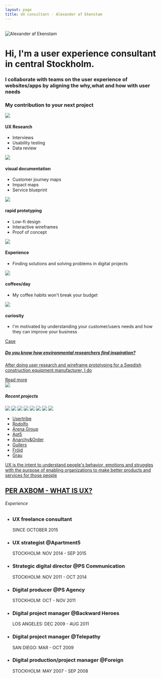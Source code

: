 ```yaml
---
layout: page
title: UX consultant - Alexander af Ekenstam
---
```

<div class="fl w-100 pt4-ns">
  <div class="fl w-10-ns"><br></div>
  <div class="fl w-100 w-40-ns pv5 pv6-ns ph5">
    <div class="fl w-100 w-20-ns">
      <img src="/assets/images/alexander-af-ekenstam.jpg" alt="Alexander af Ekenstam" class="br-100 h3 w3">
    </div>
    <div class="fl w-100 w-80-ns sentinel-light-italic">
      <h1 class="f4 fw1">Hi, I'm a user experience consultant in central Stockholm.</h1>
      <h3 class="f4 fw1">I collaborate with teams on the user experience of websites/apps by aligning the why,what and how with user needs</h3>
    </div>
  </div>
  <div class="fl w-50-ns"></div>
</div>
<div class="fl w-100 pv3 pv6-ns skew relative">
  <h3 class="pt3 pt5-ns f7 f6-ns ttu tc gotham-light tracked">My contribution to your next project</h3>
  <div class="fl w-100 ph5 ph6-ns pv4 pv5-ns">
    <div class="fl w-100 w-third-ns ph2 pv3 pa2-ns tc">
      <img src="/assets/images/services/ux-research.svg" class="h3 pv2">
      <h4 class="f7 ttu ma0 pv2 gotham-bold tracked">UX Research</h4>
      <ul class="list i ma0 pa0">
        <li class="f6 f5-ns pv1 lh-copy sentinel-light-italic">Interviews</li>
        <li class="f6 f5-ns pv1 lh-copy sentinel-light-italic">Usability testing</li>
        <li class="f6 f5-ns pv1 lh-copy sentinel-light-italic">Data review</li>
      </ul>
    </div>
    <div class="fl w-100 w-third-ns ph2 pv3 pa2-ns tc">
      <img src="/assets/images/services/visual-documentation.svg" class="h3 pv2">
      <h4 class="f7 ttu ma0 pv2 gotham-bold tracked">visual documentation</h4>
      <ul class="list i ma0 pa0">
        <li class="f6 f5-ns pv1 lh-copy sentinel-light-italic">Customer journey maps</li>
        <li class="f6 f5-ns pv1 lh-copy sentinel-light-italic">Impact maps</li>
        <li class="f6 f5-ns pv1 lh-copy sentinel-light-italic">Service blueprint</li>
      </ul>
    </div>
    <div class="fl w-100 w-third-ns ph2 pv3 pa2-ns tc">
      <img src="/assets/images/services/rapid-prototyping.svg" class="h3 pv2">
      <h4 class="f7 ttu ma0 pv2 gotham-bold tracked">rapid prototyping</h4>
      <ul class="list i ma0 pa0">
        <li class="f6 f5-ns pv1 lh-copy sentinel-light-italic">Low-fi design</li>
        <li class="f6 f5-ns pv1 lh-copy sentinel-light-italic">Interactive wireframes</li>
        <li class="f6 f5-ns pv1 lh-copy sentinel-light-italic">Proof of concept</li>
      </ul>
    </div>
  </div>
  <div class="fl w-100 ph5 ph6-ns pt0 pb5 pv5-ns">
    <div class="fl w-100 w-third-ns ph2 pv3 pa2-ns tc">
      <img src="/assets/images/services/experience.svg" class="h3 pv2">
      <h4 class="f7 ttu ma0 pv2 gotham-bold tracked">Experience</h4>
      <ul class="list i ma0 pa0">
        <li class="f6 f5-ns pv1 lh-copy sentinel-light-italic">Finding solutions and solving problems in digital projects</li>
      </ul>
    </div>
    <div class="fl w-100 w-third-ns ph2 pv3 pa2-ns tc">
      <img src="/assets/images/services/coffee.svg" class="h3 pv2">
      <h4 class="f7 ttu ma0 pv2 gotham-bold tracked">coffees/day</h4>
      <ul class="list i ma0 pa0">
        <li class="f6 f5-ns pv1 lh-copy sentinel-light-italic">My coffee habits won't break your budget</li>
      </ul>
    </div>
    <div class="fl w-100 w-third-ns ph2 pv3 pa2-ns tc">
      <img src="/assets/images/services/curiosity.svg" class="h3 pv2">
      <h4 class="f7 ttu ma0 pv2 gotham-bold tracked">curiosity</h4>
      <ul class="list i ma0 pa0">
        <li class="f6 f5-ns pv1 lh-copy sentinel-light-italic">I'm motivated by understanding your customer/users needs and how they can improve your business</li>
      </ul>
    </div>
  </div>
</div>

<div class="fl w-100 gradient-turquoise pv5">
  <a href="/cases/redesign" class="link db pv4">
    <div class="w-80 w-50-ns center bg-white pt5 pb4 ph3 ph5-ns cf">
      <div class="fl w-100 w-50-ns ph4 pv3">
        <span class="db fw6 ttu silver gotham-extralight">Case</span>
        <h5 class="f6 f4-ns fw1 sentinel-light-italic">Do you know how environmental researchers find inspiration?</h5>
        <p class="f7 f5-ns sentinel-light-italic">After doing user research and wireframe prototyping for a Swedish construction equipment manufacturer, I do</p>
        <span class="db f7 ttu orange pv3 gotham-extralight">Read more</span>
      </div>
      <div class="fl w-100 w-50-ns">
        <img src="/assets/images/case/redesign.png">
      </div>
    </div>
  </a>
</div>
<div class="fl w-100 pv4 pv5-ns">
  <h5 class="f7 ttu tc pt6 gotham-bold tracked">Recent projects</h5>
  <div class="flex flex-wrap pv4-ns">
    <img src="/assets/images/companies/volvo.svg" class="w-50 w-25-ns h4 h5-ns">
    <img src="/assets/images/companies/swedavia.svg" class="w-50 w-25-ns h4 h5-ns">
    <img src="/assets/images/companies/forsvarsmakten.svg" class="w-50 w-25-ns h4 h5-ns">
    <img src="/assets/images/companies/king.svg" class="w-50 w-25-ns h4 h5-ns">
    <img src="/assets/images/companies/motorola.svg" class="w-50 w-25-ns h4 h5-ns">
    <img src="/assets/images/companies/lnu.svg" class="w-50 w-25-ns h4 h5-ns">
    <img src="/assets/images/companies/wallin.svg" class="w-50 w-25-ns h4 h5-ns">
    <img src="/assets/images/companies/samhall.svg" class="w-50 w-25-ns h4 h5-ns">
  </div>
</div>
<div class="fl w-100 gradient-turquoise pv5 gotham-bold tracked">
  <ul class="w-100 w-50-ns center flex flex-wrap list pv0 pv5-ns">
    <li class="w-100 w-25-ns pv3">
      <a href="https://usertribe.com/" rel="nofollow" class="white link ttu f4 fw6">Usertribe</a>
    </li>
    <li class="w-100 w-25-ns pv3">
      <a href="https://rodolfo.se/" rel="nofollow" class="white link ttu f4 fw6">Rodolfo</a>
    </li>
    <li class="w-100 w-25-ns pv3">
      <a href="http://www.arenagroup.eu/" rel="nofollow" class="white link ttu f4 fw6">Arena Group</a>
    </li>
    <li class="w-100 w-25-ns pv3">
      <a href="http://apartment5.se/" rel="nofollow" class="white link ttu f4 fw6">Apt5</a>
    </li>
    <li class="w-100 w-25-ns pv3">
      <a href="http://anarchyorder.se/" rel="nofollow" class="white link ttu f4 fw6">Anarchy&Order</a>
    </li>
    <li class="w-100 w-25-ns pv3">
      <a href="https://gullers.se/" rel="nofollow" class="white link ttu f4 fw6">Gullers</a>
    </li>
    <li class="w-100 w-25-ns pv3">
      <a href="https://www.frojd.se/" rel="nofollow" class="white link ttu f4 fw6">Fröjd</a>
    </li>
    <li class="w-100 w-25-ns pv3">
      <a href="http://grau.se/" rel="nofollow" class="white link ttu f4 fw6">Grau</a>
    </li>
  </ul>
</div>
<div class="fl w-100 pv5">
  <div class="w-80 w-30-ns center pv4 pv5-ns tc">
    <a href="https://www.linkedin.com/pulse/what-ux-definition-eludes-us-per-axbom/" class="link bb-custom bb-custom-before bb-custom-after bb-custom-orange-after bb-custom-orange-before">
      <p class="f3 lh-copy pv3 sentinel-light-italic">UX is the intent to understand people's behavior, emotions and struggles with the purpose of enabling organizations to make better products and services for those people</p>
      <h2 class="f7 ttu silver gotham-bold">PER AXBOM - WHAT IS UX?</h2>
    </a>
  </div>
</div>
<div class="fl w-100 pv4 pv5-ns ph5 ph7-ns">
  <h6 class="f6 silver ttu gotham-bold tracked">Experience</h6>
  <ul class="list pa0 ma0">
    <li class="pv3">
      <h3 class="f4 f3-ns fw4 ma0 pb1 pb2 sentinel-light-italic">UX freelance consultant</h3>
      <span class="db silver f7 gotham-bold tracked">SINCE OCTOBER 2015</span>
    </li>
    <li class="pv3">
      <h3 class="f4 f3-ns fw4 ma0 pb1 pb2 sentinel-light-italic">UX strategist @Apartment5</h3>
      <span class="db silver f7 gotham-bold tracked">STOCKHOLM: NOV 2014 - SEP 2015</span>
    </li>
    <li class="pv3">
      <h3 class="f4 f3-ns fw4 ma0 pb1 pb2 sentinel-light-italic">Strategic digital director @PS Communication</h3>
      <span class="db silver f7 gotham-bold tracked">STOCKHOLM: NOV 2011 - OCT 2014</span>
    </li>
    <li class="pv3">
      <h3 class="f4 f3-ns fw4 ma0 pb1 pb2 sentinel-light-italic">Digital producer @PS Agency</h3>
      <span class="db silver f7 gotham-bold tracked">STOCKHOLM: OCT - NOV 2011</span>
    </li>
    <li class="pv3">
      <h3 class="f4 f3-ns fw4 ma0 pb1 pb2 sentinel-light-italic">Digital project manager @Backward Heroes</h3>
      <span class="db silver f7 gotham-bold tracked">LOS ANGELES: DEC 2009 - AUG 2011</span>
    </li>
    <li class="pv3">
      <h3 class="f4 f3-ns fw4 ma0 pb1 pb2 sentinel-light-italic">Digital project manager @Telepathy</h3>
      <span class="db silver f7 gotham-bold tracked">SAN DIEGO: MAR - OCT 2009</span>
    </li>
    <li class="pv3">
      <h3 class="f4 f3-ns fw4 ma0 pb1 pb2 sentinel-light-italic">Digital production/project manager @Foreign</h3>
      <span class="db silver f7 gotham-bold tracked">STOCKHOLM: MAY 2007 - SEP 2008</span>
    </li>
  </ul>
</div>